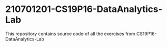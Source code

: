 # 210701201-CS19P16-DataAnalytics-Lab
This repository contains source code of all the exercises from CS19P16-DataAnalytics-Lab
